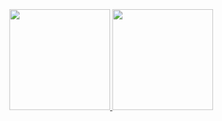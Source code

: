 <div>
<a href="https://github.com/Fernandeezz">
<img height="180em" src="https://github-readme-stats.vercel.app/api/top-langs/?username=Fernandeezz&layout=compact&langs_count=7&theme=dracula"/>
<img height="180em" src="https://github-readme-stats.vercel.app/api?username=Fernandeezz&show_icons=true&theme=dracula&include_all_commits=true&count_private=true"/>
</div>
